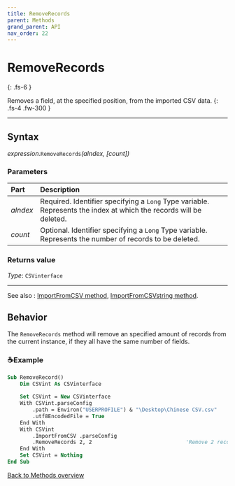 ```yaml
---
title: RemoveRecords
parent: Methods
grand_parent: API
nav_order: 22
---
```


# RemoveRecords
{: .fs-6 }

Removes a field, at the specified position, from the imported CSV data.
{: .fs-4 .fw-300 }

---

## Syntax

*expression*.`RemoveRecords`*(aIndex, \[count\])*

### Parameters

<table>
<thead>
<tr>
<th style="text-align: left;">Part</th>
<th style="text-align: left;">Description</th>
</tr>
</thead>
<tbody>
<tr>
<td style="text-align: left;"><em>aIndex</em></td>
<td style="text-align: left;">Required. Identifier specifying a <code>Long</code> Type variable. Represents the index at which the records will be deleted.</td>
</tr>
<tr>
<td style="text-align: left;"><em>count</em></td>
<td style="text-align: left;">Optional. Identifier specifying a <code>Long</code> Type variable. Represents the number of records to be deleted.</td>
</tr>
</tbody>
</table>

### Returns value

*Type*: `CSVinterface`

---

See also
: [ImportFromCSV method](https://ws-garcia.github.io/VBA-CSV-interface/api/methods/importfromcsv.html), [ImportFromCSVstring method](https://ws-garcia.github.io/VBA-CSV-interface/api/methods/importfromcsvstring.html).

## Behavior

The `RemoveRecords` method will remove an specified amount of records from the current instance, if they all have the same number of fields. 

### ☕Example

```vb
Sub RemoveRecord()
    Dim CSVint As CSVinterface
    
    Set CSVint = New CSVinterface
    With CSVint.parseConfig
        .path = Environ("USERPROFILE") & "\Desktop\Chinese CSV.csv"
        .utf8EncodedFile = True
    End With
    With CSVint
        .ImportFromCSV .parseConfig
        .RemoveRecords 2, 2                              'Remove 2 records starting at the 3th record
    End With
    Set CSVint = Nothing
End Sub
```

[Back to Methods overview](https://ws-garcia.github.io/VBA-CSV-interface/api/methods/)